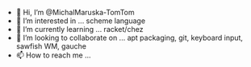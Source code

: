 - 👋 Hi, I’m @MichalMaruska-TomTom
- 👀 I’m interested in ... scheme language
- 🌱 I’m currently learning ... racket/chez
- 💞️ I’m looking to collaborate on ... apt packaging, git, keyboard input, sawfish WM, gauche
- 📫 How to reach me ...

<!---
MichalMaruska-TomTom/MichalMaruska-TomTom is a ✨ special ✨ repository because its `README.md` (this file) appears on your GitHub profile.
You can click the Preview link to take a look at your changes.
--->
